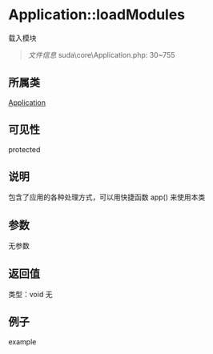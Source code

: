 # Application::loadModules
载入模块
> *文件信息* suda\core\Application.php: 30~755
## 所属类 

[Application](../Application.md)

## 可见性

  protected  
## 说明


包含了应用的各种处理方式，可以用快捷函数 app() 来使用本类


## 参数

无参数

## 返回值
类型：void
无

## 例子

example